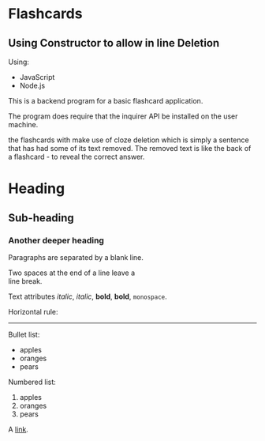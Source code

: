 # Flashcards


##  Using Constructor to allow in line Deletion

Using:
* JavaScript
* Node.js


This is a backend program for a basic flashcard application.

The program does require that the inquirer API be installed on the user machine.

the flashcards with make use of cloze deletion which is simply a sentence that has had some of its text removed.  The removed text is like the back of a flashcard - to reveal the correct answer.


# Heading

## Sub-heading

### Another deeper heading

Paragraphs are separated
by a blank line.

Two spaces at the end of a line leave a  
line break.

Text attributes _italic_, *italic*, __bold__, **bold**, `monospace`.

Horizontal rule:

---

Bullet list:

  * apples
  * oranges
  * pears

Numbered list:

  1. apples
  2. oranges
  3. pears

A [link](http://example.com).

